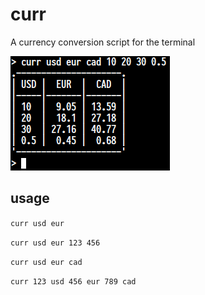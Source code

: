 # curr

A currency conversion script for the terminal

![screenshot](screenshot.png)

## usage

`curr usd eur`

`curr usd eur 123 456`

`curr usd eur cad`

`curr 123 usd 456 eur 789 cad`
